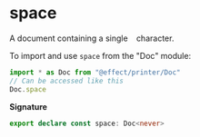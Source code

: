 # space

A document containing a single ` ` character.

To import and use `space` from the "Doc" module:

```ts
import * as Doc from "@effect/printer/Doc"
// Can be accessed like this
Doc.space
```

**Signature**

```ts
export declare const space: Doc<never>
```
